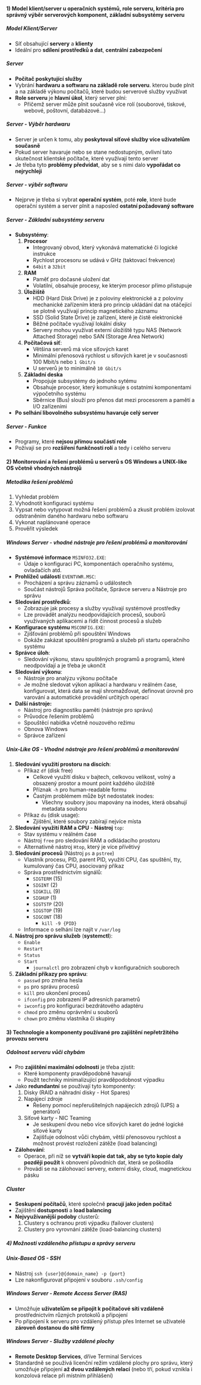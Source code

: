 #### 1) Model klient/server u operačních systémů, role serveru, kritéria pro správný výběr serverových komponent, základní subsystémy serveru
##### Model Klient/Server
- Síť obsahující **servery** a **klienty**
- Ideální pro **sdílení prostředků a dat**, **centrální zabezpečení**
##### Server
- **Počítač poskytující služby**
- Vybrání **hardwaru a softwaru na základě role serveru**. kterou bude plnit a na základě výkonu počítačů, které budou serverové služby využívat
- **Role serveru** je **hlavní úkol**, který server plní:
	- Přičemž server může plnit současně více rolí (souborové, tiskové, webové, poštovní, databázové...)
##### Server - Výběr hardwaru
- Server je určen k tomu, aby **poskytoval síťové služby více uživatelům současně**
- Pokud server havaruje nebo se stane nedostupným, ovlivní tato skutečnost klientské počítače, které využívají tento server
- Je třeba tyto **problémy předvídat**, aby se s nimi dalo **vypořádat co nejrychleji**
##### Server - výběr softwaru
- Nejprve je třeba si vybrat **operační systém**, poté **role**, které bude operační systém a server plnit a naposled **ostatní požadovaný software**
##### Server - Základní subsystémy serveru
- **Subsystémy**:
	1) **Procesor**
		- Integrovaný obvod, který vykonává matematické či logické instrukce
		- Rychlost procesoru se udává v GHz (taktovací frekvence)
		- `64bit` a `32bit`
	2)  **RAM**
		- Paměť pro dočasné uložení dat
		- Volatilní, obsahuje procesy, ke kterým procesor přímo přistupuje
	3) **Úložiště**
		- HDD (Hard Disk Drive) je z poloviny elektronické a z poloviny mechanické zařízením která pro princip ukládání dat na otáčející se plotně využívají princip magnetického záznamu
		- SSD (Solid State Drive) je zařízení, které je čistě elektronické
		- Běžné počítače využívají lokální disky
		- Servery mohou využívat externí úložiště typu NAS (Network Attached Storage) nebo SAN (Storage Area Network)
	4) **Počítačová síť**:
		- Většina serverů má více síťových karet
		- Minimální přenosová rychlost u síťových karet je v současnosti 100 Mbit/s nebo `1 Gbit/s`
		- U serverů je to minimálně `10 Gbit/s`
	5) **Základní deska**
		- Propojuje subsystémy do jednoho sytému
		- Obsahuje procesor, který komunikuje s ostatními komponentami výpočetního systému
		- Sběrnice (Bus) slouží pro přenos dat mezi procesorem a pamětí a I/O zařízeními
- **Po selhání libovolného subsystému havaruje celý server**
##### Server - Funkce
- Programy, které **nejsou přímou součástí role**
- Požívají se pro **rozšíření funkčnosti rolí** a tedy i celého serveru
#### 2) Monitorování a řešení problémů u serverů s OS Windows a UNIX-like OS včetně vhodných nástrojů
##### Metodika řešení problémů
1) Vyhledat problém
2) Vyhodnotit konfiguraci systému
3) Vypsat nebo vytypovat možná řešení problémů a zkusit problém izolovat odstraněním daného hardwaru nebo softwaru
4) Vykonat naplánované operace
5) Prověřit výsledek
##### Windows Server - vhodné nástroje pro řešení problémů a monitorování
- **Systémové informace** `MSINFO32.EXE`:
	- Údaje o konfiguraci PC, komponentách operačního systému, ovladačích atd.
- **Prohlížeč událostí** `EVENTVWR.MSC`:
	- Procházení a správu záznamů o událostech
	- Součást nástrojů Správa počítače, Správce serveru a Nástroje pro správu
- **Sledování prostředků**:
	- Zobrazuje jak procesy a služby využívají systémové prostředky
	- Lze provádět analýzu neodpovídajících procesů, souborů využívaných aplikacemi a řídit činnost procesů a služeb
- **Konfigurace systému** `MSCONFIG.EXE`:
	- Zjišťování problémů při spouštění Windows
	- Dokáže zakázat spouštění programů a služeb při startu operačního systému
- **Správce úloh**:
	- Sledování výkonu, stavu spuštěných programů a programů, které neodpovídají a je třeba je ukončit
- **Sledování výkonu**:
	- Nástroje pro analýzu výkonu počítače
	- Je možné sledovat výkon aplikací a hardwaru v reálném čase, konfigurovat, která data se mají shromažďovat, definovat úrovně pro varování a automatické provádění určitých operací
- **Další nástroje:** 
	- Nástroj pro diagnostiku paměti (nástroje pro správu)
	- Průvodce řešením problémů
	- Spouštěcí nabídka včetně nouzového režimu
	- Obnova Windows
	- Správce zařízení
##### Unix-Like OS - Vhodné nástroje pro řešení problémů a monitorování
1) **Sledování využití prostoru na discích**:
	- Příkaz `df` (disk free)
		- Celkové využití disku v bajtech, celkovou velikost, volný a obsazený prostor a mount point každého úložiště
		- Příznak `-h` pro human-readable formu
		- Častým problémem může být nedostatek inodes:
			- Všechny soubory jsou mapovány na inodes, která obsahují metadata souboru
	- Příkaz `du` (disk usage):
		- Zjištění, které soubory zabírají nejvíce místa
2) **Sledování využití RAM a CPU** - **Nástroj** `top`:
	- Stav systému v reálném čase
	- Nástroj `free` pro sledování RAM a odkládacího prostoru
	- Alternativně nástroj `Htop`, který je více přívětivý
3) **Sledování procesů** (Nástroj `ps` a `pstree`)
	- Vlastník procesu, PID, parent PID, využití CPU, čas spuštění, tty, kumulovaný čas CPU, asociovaný příkaz
	- Správa prostřednictvím signálů:
		- `SIGTERM` (15)
		- `SIGINT` (2)
		- `SIGKILL` (9)
		- `SIGHUP` (1)
		- `SIGTSTP` (20)
		- `SIGSTOP` (19)
		- `SIGCONT` (18)
			- `kill -9 {PID}`
	- Informace o selhání lze najít v `/var/log`
4) **Nástroj pro správu služeb** (**systemctl**):
	- `Enable`
	- `Restart`
	- `Status`
	- `Start`
		-  `journalctl` pro zobrazení chyb v konfiguračních souborech
5) **Základní příkazy pro správu**:
	- `passwd` pro změna hesla
	- `ps` pro správu procesů
	- `kill` pro ukončení procesů
	- `ifconfig` pro zobrazení IP adresních parametrů
	- `iwconfig` pro konfiguraci bezdrátového adaptéru
	- `chmod` pro změnu oprávnění u souborů
	- `chown` pro změnu vlastníka či skupiny
#### 3) Technologie a komponenty používané pro zajištění nepřetržitého provozu serveru
##### Odolnost serveru vůči chybám
- Pro **zajištění maximální odolnosti** je třeba zjistit:
	- Které komponenty pravděpodobně havarují
	- Použít techniky minimalizující pravděpodobnost výpadku
- Jako **redundantní** se používají tyto komponenty:
	1) Disky (RAID a náhradní disky - Hot Spares)
	2) Napájecí zdroje
		- Řešeny pomocí nepřerušitelných napájecích zdrojů (UPS) a generátorů
	3) Síťové karty - NIC Teaming
		- Je seskupení dvou nebo více síťových karet do jedné logické síťové karty
		- Zajišťuje odolnost vůči chybám, větší přenosovou rychlost a možnost provést rozložení zátěže (load balancing)
- **Zálohování**:
	- Operace, při níž se **vytváři kopie dat tak, aby se tyto kopie daly později použít** k obnovení původních dat, která se poškodila
	- Provádí se na zálohovací servery, externí disky, cloud, magnetickou pásku
##### Cluster
- **Seskupení počítačů**, které společně **pracují jako jeden počítač**
- Zajištění **dostupnosti** a **load balancing**
- **Nejvyužívanější podoby** clusterů:
	1) Clustery s ochranou proti výpadku (failover clusters)
	2) Clustery pro vyrovnání zátěže (load-balancing clusters)
##### 4) Možnosti vzdáleného přístupu a správy serveru
##### Unix-Based OS - SSH
- Nástroj `ssh {user}@{domain_name} -p {port}`
- Lze nakonfigurovat připojení v souboru `.ssh/config`
##### Windows Server - Remote Access Server (RAS)
- Umožňuje **uživatelům se připojit k počítačové síti vzdáleně** prostřednictvím různých protokolů a připojení
- Po připojení k serveru pro vzdálený přístup přes Internet se uživatelé **zároveň dostanou do sítě firmy**
##### Windows Server - Služby vzdálené plochy
- **Remote Desktop Services**, dříve Terminal Services
- Standardně se používá licenční režim vzdálené plochy pro správu, který umožňuje připojení **až dvou vzdálených relací** (nebo tří, pokud vznikla i konzolová relace při místním přihlášení)